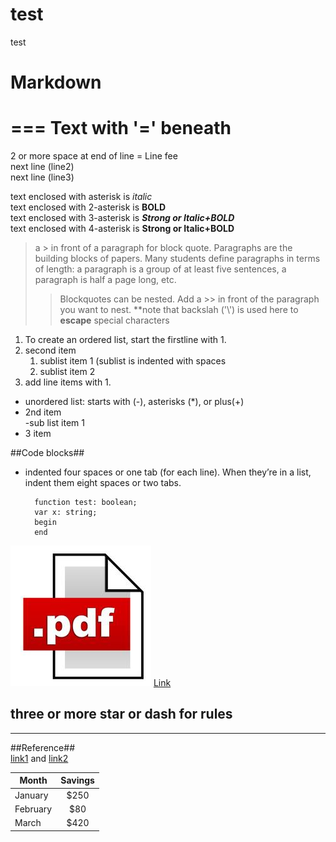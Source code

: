 # test
test
# Markdown 
===
Text with '=' beneath
===

2 or more space at end of line = Line fee  
next line (line2)  
next line (line3) 

text enclosed with asterisk is *italic*  
text enclosed with 2-asterisk is **BOLD**  
text enclosed with 3-asterisk is ***Strong or Italic+BOLD***  
text enclosed with 4-asterisk is ****Strong or Italic+BOLD****

> a \> in front of a paragraph for block quote.
Paragraphs are the building blocks of papers. Many students define paragraphs in terms of length: a paragraph is a group of at least five sentences, a paragraph is half a page long, etc.
>>Blockquotes can be nested. Add a \>\> in front of the paragraph you want to nest.
**note that backslah ('\\') is used here to **escape** special characters



1. To create an ordered list, start the firstline with 1.
9. second item
     1. sublist item 1 (sublist is indented with spaces
     1. sublist item 2
5. add line items with 1.

- unordered list: starts with (-), asterisks (*), or plus(+) 
- 2nd item  
   -sub list item 1
- 3 item


##Code blocks##
- indented four spaces or one tab (for each line). When they’re in a list, indent them eight spaces or two tabs.  
	
		function test: boolean;  
		var x: string;  
		begin  
		end

![image1](image1.jpg) 
[Link](image2.jpg) 

three or more star or dash for rules
---
***

##Reference##  
[link1][1] and [link2 ][2]

[1]:http://www.google.com  
[2]:http://github.com


| Month | Savings |
| -------- | :-------------: |
| January | $250 |
| February | $80 |
| March | $420 |
